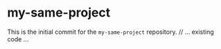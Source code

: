 # my-same-project

This is the initial commit for the `my-same-project` repository.
// ... existing code ... <end of file>
